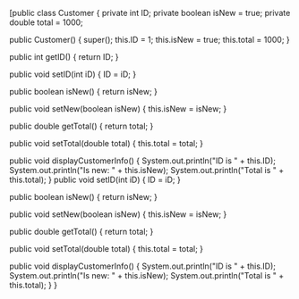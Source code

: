 [public class Сustomer {
private int ID;
private boolean isNew = true;
private double total = 1000;

public Сustomer() {
super();
this.ID = 1;
this.isNew = true;
this.total = 1000;
}

public int getID() {
return ID;
}

public void setID(int iD) {
	ID = iD;
}

public boolean isNew() {
	return isNew;
}

public void setNew(boolean isNew) {
	this.isNew = isNew;
}

public double getTotal() {
	return total;
}

public void setTotal(double total) {
	this.total = total;
}

public void displayCustomerInfo() {
	System.out.println("ID is " + this.ID);
	System.out.println("Is new: " + this.isNew);
	System.out.println("Total is " + this.total);
}
public void setID(int iD) {
	ID = iD;
}

public boolean isNew() {
	return isNew;
}

public void setNew(boolean isNew) {
	this.isNew = isNew;
}

public double getTotal() {
	return total;
}

public void setTotal(double total) {
	this.total = total;
}

public void displayCustomerInfo() {
	System.out.println("ID is " + this.ID);
	System.out.println("Is new: " + this.isNew);
	System.out.println("Total is " + this.total);
}
}